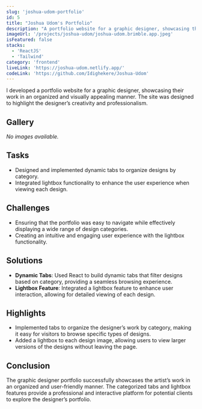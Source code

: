 ```yaml
---
slug: 'joshua-udom-portfolio'
id: 5
title: "Joshua Udom's Portfolio"
description: "A portfolio website for a graphic designer, showcasing their work in an organized and visually appealing manner to highlight creativity and professionalism."
imageUrl: '/projects/joshua-udom/joshua-udom.brimble.app.jpeg'
isFeatured: false
stacks:
  - 'ReactJS'
  - 'Tailwind'
category: 'frontend'
liveLink: 'https://joshua-udom.netlify.app/'
codeLink: 'https://github.com/Idighekere/Joshua-Udom'
---
```



I developed a portfolio website for a graphic designer, showcasing their work in an organized and visually appealing manner. The site was designed to highlight the designer’s creativity and professionalism.

## Gallery
_No images available._

## Tasks
- Designed and implemented dynamic tabs to organize designs by category.
- Integrated lightbox functionality to enhance the user experience when viewing each design.

## Challenges
- Ensuring that the portfolio was easy to navigate while effectively displaying a wide range of design categories.
- Creating an intuitive and engaging user experience with the lightbox functionality.

## Solutions
- **Dynamic Tabs**: Used React to build dynamic tabs that filter designs based on category, providing a seamless browsing experience.
- **Lightbox Feature**: Integrated a lightbox feature to enhance user interaction, allowing for detailed viewing of each design.

## Highlights
- Implemented tabs to organize the designer’s work by category, making it easy for visitors to browse specific types of designs.
- Added a lightbox to each design image, allowing users to view larger versions of the designs without leaving the page.

## Conclusion
The graphic designer portfolio successfully showcases the artist’s work in an organized and user-friendly manner. The categorized tabs and lightbox features provide a professional and interactive platform for potential clients to explore the designer’s portfolio.
